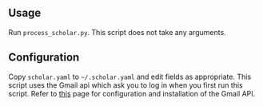 ## Usage
Run `process_scholar.py`.
This script does not take any arguments.

## Configuration
Copy `scholar.yaml` to `~/.scholar.yaml` and edit fields as appropriate.
This script uses the Gmail api which ask you to log in when you first run this
script.
Refer to [this](https://developers.google.com/gmail/api/quickstart/python) page
for configuration and installation of the Gmail API.
